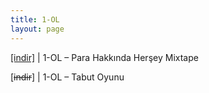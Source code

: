 ```yaml
---
title: 1-OL
layout: page
---
```


<a href="https://cloud.mail.ru/public/ae987695db1a/1-OL%20-%20Para%20Hakkinda%20Hersey%20Mixtape" target="_blank">[indir]</a> | 1-OL &#8211; Para Hakkında Herşey Mixtape

[<del>indir</del>] | 1-OL &#8211; Tabut Oyunu
